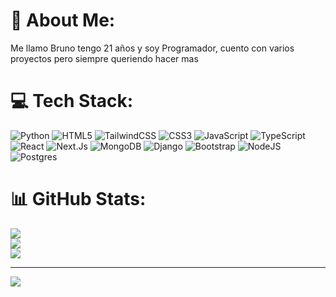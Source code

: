 # 💫 About Me:
Me llamo Bruno tengo 21 años y soy Programador, cuento con varios proyectos pero siempre queriendo hacer mas

# 💻 Tech Stack:
![Python](https://img.shields.io/badge/python-3670A0?style=for-the-badge&logo=python&logoColor=ffdd54) ![HTML5](https://img.shields.io/badge/html5-%23E34F26.svg?style=for-the-badge&logo=html5&logoColor=white) ![TailwindCSS](https://miro.medium.com/v2/resize:fit:1400/0*nGTqAcuGJb118YAO.png) ![CSS3](https://img.shields.io/badge/css3-%231572B6.svg?style=for-the-badge&logo=css3&logoColor=white) ![JavaScript](https://img.shields.io/badge/javascript-%23323330.svg?style=for-the-badge&logo=javascript&logoColor=%23F7DF1E) ![TypeScript](https://miro.medium.com/v2/resize:fit:1000/1*C24eNZfu0CT5fSTBt6IugA.png) ![React](https://img.shields.io/badge/react-%2320232a.svg?style=for-the-badge&logo=react&logoColor=%2361DAFB) ![Next.Js]([https://miro.medium.com/v2/resize:fit:1000/1*KDMx1YspSrBcFJG-NDZgDg.png](https://www.drupal.org/files/project-images/nextjs-icon-dark-background.png)) ![MongoDB](https://img.shields.io/badge/MongoDB-%234ea94b.svg?style=for-the-badge&logo=mongodb&logoColor=white) ![Django](https://img.shields.io/badge/django-%23092E20.svg?style=for-the-badge&logo=django&logoColor=white) ![Bootstrap](https://img.shields.io/badge/bootstrap-%23563D7C.svg?style=for-the-badge&logo=bootstrap&logoColor=white) ![NodeJS](https://img.shields.io/badge/node.js-6DA55F?style=for-the-badge&logo=node.js&logoColor=white) ![Postgres](https://img.shields.io/badge/postgres-%23316192.svg?style=for-the-badge&logo=postgresql&logoColor=white) 
# 📊 GitHub Stats:
![](https://github-readme-stats.vercel.app/api?username=BrunoTornese&theme=radical&hide_border=false&include_all_commits=true&count_private=false)<br/>
![](https://github-readme-streak-stats.herokuapp.com/?user=BrunoTornese&theme=radical&hide_border=false)<br/>
![](https://github-readme-stats.vercel.app/api/top-langs/?username=BrunoTornese&theme=radical&hide_border=false&include_all_commits=true&count_private=false&layout=compact)

---
[![](https://visitcount.itsvg.in/api?id=BrunoTornese&icon=0&color=0)](https://visitcount.itsvg.in)

<!-- Proudly created with GPRM ( https://gprm.itsvg.in ) -->
